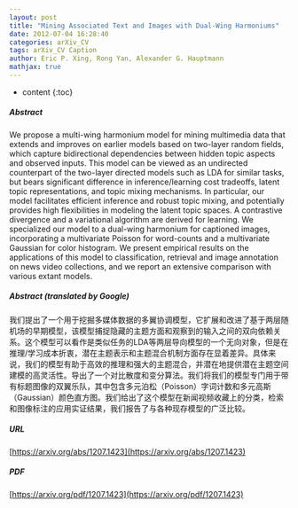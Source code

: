 ```yaml
---
layout: post
title: "Mining Associated Text and Images with Dual-Wing Harmoniums"
date: 2012-07-04 16:28:40
categories: arXiv_CV
tags: arXiv_CV Caption
author: Eric P. Xing, Rong Yan, Alexander G. Hauptmann
mathjax: true
---
```


* content
{:toc}

##### Abstract
We propose a multi-wing harmonium model for mining multimedia data that extends and improves on earlier models based on two-layer random fields, which capture bidirectional dependencies between hidden topic aspects and observed inputs. This model can be viewed as an undirected counterpart of the two-layer directed models such as LDA for similar tasks, but bears significant difference in inference/learning cost tradeoffs, latent topic representations, and topic mixing mechanisms. In particular, our model facilitates efficient inference and robust topic mixing, and potentially provides high flexibilities in modeling the latent topic spaces. A contrastive divergence and a variational algorithm are derived for learning. We specialized our model to a dual-wing harmonium for captioned images, incorporating a multivariate Poisson for word-counts and a multivariate Gaussian for color histogram. We present empirical results on the applications of this model to classification, retrieval and image annotation on news video collections, and we report an extensive comparison with various extant models.

##### Abstract (translated by Google)
我们提出了一个用于挖掘多媒体数据的多翼协调模型，它扩展和改进了基于两层随机场的早期模型，该模型捕捉隐藏的主题方面和观察到的输入之间的双向依赖关系。这个模型可以看作是类似任务的LDA等两层导向模型的一个无向对象，但是在推理/学习成本折衷，潜在主题表示和主题混合机制方面存在显着差异。具体来说，我们的模型有助于高效的推理和强大的主题混合，并潜在地提供潜在主题空间建模的高灵活性。导出了一个对比散度和变分算法。我们将我们的模型专门用于带有标题图像的双翼乐队，其中包含多元泊松（Poisson）字词计数和多元高斯（Gaussian）颜色直方图。我们给出了这个模型在新闻视频收藏上的分类，检索和图像标注的应用实证结果，我们报告了与各种现存模型的广泛比较。

##### URL
[https://arxiv.org/abs/1207.1423](https://arxiv.org/abs/1207.1423)

##### PDF
[https://arxiv.org/pdf/1207.1423](https://arxiv.org/pdf/1207.1423)

